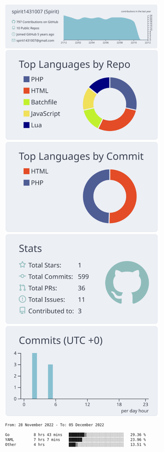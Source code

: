 [![](https://raw.githubusercontent.com/spirit1431007/spirit1431007/master/profile-summary-card-output/nord_bright/0-profile-details.svg)](https://git.io/spiritx)
[![](https://raw.githubusercontent.com/spirit1431007/spirit1431007/master/profile-summary-card-output/nord_bright/1-repos-per-language.svg)](https://git.io/spiritx) [![](https://raw.githubusercontent.com/spirit1431007/spirit1431007/master/profile-summary-card-output/nord_bright/2-most-commit-language.svg)](https://git.io/spiritx)
[![](https://raw.githubusercontent.com/spirit1431007/spirit1431007/master/profile-summary-card-output/nord_bright/3-stats.svg)](https://git.io/spiritx) [![](https://raw.githubusercontent.com/spirit1431007/spirit1431007/master/profile-summary-card-output/nord_bright/4-productive-time.svg)](https://git.io/spiritx)

<!--START_SECTION:waka-->

```text
From: 28 November 2022 - To: 05 December 2022

Go           8 hrs 43 mins   ███████▒░░░░░░░░░░░░░░░░░   29.36 %
YAML         7 hrs 7 mins    ██████░░░░░░░░░░░░░░░░░░░   23.96 %
Other        4 hrs           ███▒░░░░░░░░░░░░░░░░░░░░░   13.51 %
```

<!--END_SECTION:waka-->
